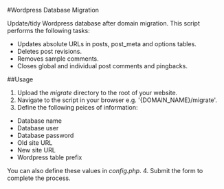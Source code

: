 #Wordpress Database Migration

Update/tidy Wordpress database after domain migration. This script performs the following tasks:

* Updates absolute URLs in posts, post_meta and options tables.
* Deletes post revisions.
* Removes sample comments.
* Closes global and individual post comments and pingbacks.

##Usage

1. Upload the *migrate* directory to the root of your website.
2. Navigate to the script in your browser e.g. '{DOMAIN_NAME}/migrate'.
3. Define the following peices of information:

* Database name
* Database user
* Database password
* Old site URL
* New site URL
* Wordpress table prefix

You can also define these values in *config.php*.
4. Submit the form to complete the process.